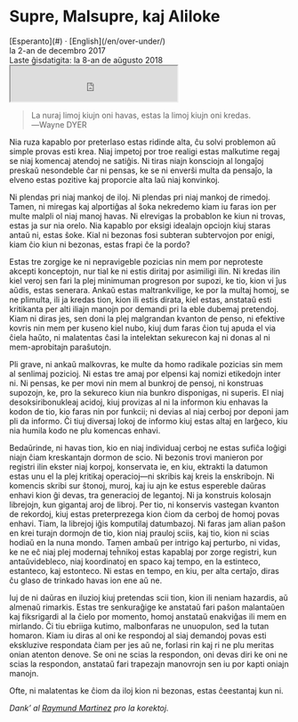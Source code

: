 Supre, Malsupre, kaj Aliloke
============================

<div class="center">[Esperanto](#) · [English](/en/over-under/)</div>
<div class="center">la 2-an de decembro 2017</div>
<div class="center">Laste ĝisdatigita: la 8-an de aŭgusto 2018</div>

<div class="center">
<iframe src="https://drive.google.com/file/d/1J9AmuhZBETa5ATsHbuZQdvuvJt6XYZ96/preview" height="64"></iframe>
</div>

>La nuraj limoj kiujn oni havas, estas la limoj kiujn oni kredas.<br>
>―Wayne DYER

Nia ruza kapablo por preterlaso estas ridinde alta, ĉu solvi problemon aŭ simple provas esti
krea. Niaj impetoj por troe realigi estas malkutime regaj se niaj komencaj atendoj ne satiĝis. Ni
tiras niajn konsciojn al longaĵoj preskaŭ nesondeble ĉar ni pensas, ke se ni enverŝi multa da
pensaĵo, la elveno estas pozitive kaj proporcie alta laŭ niaj konvinkoj.

Ni plendas pri niaj mankoj de iloj. Ni plendas pri niaj mankoj de rimedoj. Tamen, ni miregas kaj
alportiĝas al ŝoka nekredemo kiam iu faras ion per multe malpli ol niaj manoj havas. Ni elrevigas la
probablon ke kiun ni trovas, estas ja sur nia orelo. Nia kapablo por eksigi idealajn opciojn kiuj
staras antaŭ ni, estas ŝoke. Kial ni bezonas fosi subteran subtervojon por enigi, kiam ĉio kiun ni
bezonas, estas frapi ĉe la pordo?

Estas tre zorgige ke ni nepravigeble pozicias nin mem por neproteste akcepti konceptojn, nur tial ke
ni estis diritaj por asimiligi ilin. Ni kredas ilin kiel veroj sen fari la plej minimuman progreson
por supozi, ke tio, kion vi ĵus aŭdis, estas senerara. Ankaŭ estas maltrankvilige, ke por la multaj
homoj, se ne plimulta, ili ja kredas tion, kion ili estis dirata, kiel estas, anstataŭ esti
kritikanta per alti iliajn manojn por demandi pri la eble dubemaj pretendoj. Kiam ni diras jes, sen
doni la plej malgrandan kvanton de penso, ni efektive kovris nin mem per kuseno kiel nubo, kiuj
dum faras ĉion tuj apuda el via ĉiela haŭto, ni malatentas ĉasi la intelektan sekurecon kaj ni donas
al ni mem-aprobitajn paraŝutojn.

Pli grave, ni ankaŭ malkovras, ke multe da homo radikale pozicias sin mem al senlimaj pozicioj. Ni
estas tre amaj por elpensi kaj nomizi etikedojn inter ni. Ni pensas, ke per movi nin mem al bunkroj
de pensoj, ni konstruas supozojn, ke, pro la sekureco kiun nia bunkro disponigas, ni superis. El
niaj desoksiribonukleaj acidoj, kiuj provizas al ni la informon kiu enhavas la kodon de tio, kio
faras nin por funkcii; ni devias al niaj cerboj por deponi jam pli da informo. Ĉi tiuj diversaj
lokoj de informo kiuj estas altaj en larĝeco, kiu nia humila kodo ne plu komencas enhavi.

Bedaŭrinde, ni havas tion, kio en niaj individuaj cerboj ne estas sufiĉa loĝigi niajn ĉiam
kreskantajn dormon de scio. Ni bezonis trovi manieron por registri ilin ekster niaj korpoj,
konservata ie, en kiu, ektrakti la datumon estas unu el la plej kritikaj operacioj—ni skribis kaj
kreis la enskribojn. Ni komencis skribi sur ŝtonoj, muroj, kaj iu ajn ke estus espereble daŭras
enhavi kion ĝi devas, tra generacioj de legantoj. Ni ja konstruis kolosajn librejojn, kun gigantaj
aroj de libroj. Per tio, ni konservis vastegan kvanton de rekordoj, kiuj estas preterprezega kion
ĉiom da cerboj de homoj povas enhavi. Tiam, la librejoj iĝis komputilaj datumbazoj. Ni faras jam
alian paŝon en krei turajn dormojn de tio, kion niaj prauloj sciis, kaj tio, kion ni scias hodiaŭ en
la nuna mondo. Tamen ambaŭ per intrigo kaj perturbo, ni vidas, ke ne eĉ niaj plej modernaj teĥnikoj
estas kapablaj por zorge registri, kun antaŭvidebleco, niaj koordinatoj en spaco kaj tempo, en la
estinteco, estanteco, kaj estonteco. Ni estas en tempo, en kiu, per alta certaĵo, diras ĉu glaso de
trinkado havas ion ene aŭ ne.

Iuj de ni daŭras en iluzioj kiuj pretendas scii tion, kion ili neniam hazardis, aŭ almenaŭ
rimarkis. Estas tre senkuraĝige ke anstataŭ fari paŝon malantaŭen kaj fiksrigardi al la ĉielo por
momento, homoj anstataŭ enakviĝas ili mem en mirlando. Ĉi tiu ebriiga kutimo, malbonfaras ne
unuopulon, sed la tutan homaron. Kiam iu diras al oni ke respondoj al siaj demandoj povas esti
ekskluzive respondata ĉiam per jes aŭ ne, forlasi rin kaj ri ne plu meritas onian atenton denove. Se
oni ne scias la respondon, oni devas diri ke oni ne scias la respondon, anstataŭ fari trapezajn
manovrojn sen iu por kapti oniajn manojn.

Ofte, ni malatentas ke ĉiom da iloj kion ni bezonas, estas ĉeestantaj kun ni.

_Dank’ al [Raymund Martinez](https://zhaqenl.github.io) pro la korektoj._
